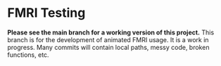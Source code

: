# FMRI Testing
**Please see the main branch for a working version of this project.**
This branch is for the development of animated FMRI usage. It is a work in progress. Many commits will contain local paths, messy code, broken functions, etc.
